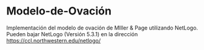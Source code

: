 # Modelo-de-Ovación
Implementación del modelo de ovación de MIller &amp; Page utilizando NetLogo. 
Pueden bajar NetLogo (Versión 5.3.1) en la dirección https://ccl.northwestern.edu/netlogo/
